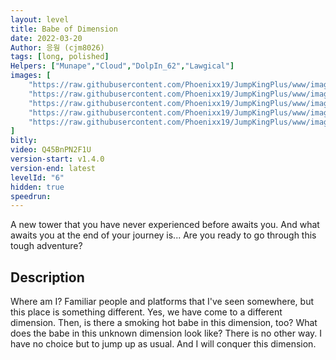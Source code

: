 ```yaml
---
layout: level
title: Babe of Dimension
date: 2022-03-20
Author: 응웡 (cjm8026)
tags: [long, polished]
Helpers: ["Munape","Cloud","DolpIn_62","Lawgical"]
images: [
    "https://raw.githubusercontent.com/Phoenixx19/JumpKingPlus/www/images/workshop/levels/ws6-banner.png",
    "https://raw.githubusercontent.com/Phoenixx19/JumpKingPlus/www/images/workshop/levels/ws6-2.png",
    "https://raw.githubusercontent.com/Phoenixx19/JumpKingPlus/www/images/workshop/levels/ws6-3.png",
    "https://raw.githubusercontent.com/Phoenixx19/JumpKingPlus/www/images/workshop/levels/ws6-4.png",
    "https://raw.githubusercontent.com/Phoenixx19/JumpKingPlus/www/images/workshop/levels/ws6-5.png",
]
bitly:
video: Q45BnPN2F1U
version-start: v1.4.0
version-end: latest
levelId: "6"
hidden: true
speedrun:
---
```


A new tower that you have never experienced before awaits you. And what awaits you at the end of your journey is... Are you ready to go through this tough adventure?


<!-- more -->

<div id="description">
    <h2>Description</h2>
    <p>Where am I? Familiar people and platforms that I've seen somewhere, but this place is something different. Yes, we have come to a different dimension. Then, is there a smoking hot babe in this dimension, too? What does the babe in this unknown dimension look like? There is no other way. I have no choice but to jump up as usual. And I will conquer this dimension.</p>
</div> 